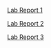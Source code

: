 [Lab Report 1](https://dlchan66.github.io/cse15l-lab-reports/lab-report-1-week-2.html)

[Lab Report 2](https://dlchan66.github.io/cse15l-lab-reports/lab-report-2-week-4.html)

[Lab Report 3](https://dlchan66.github.io/cse15l-lab-reports/lab-report-3-week-6.html)